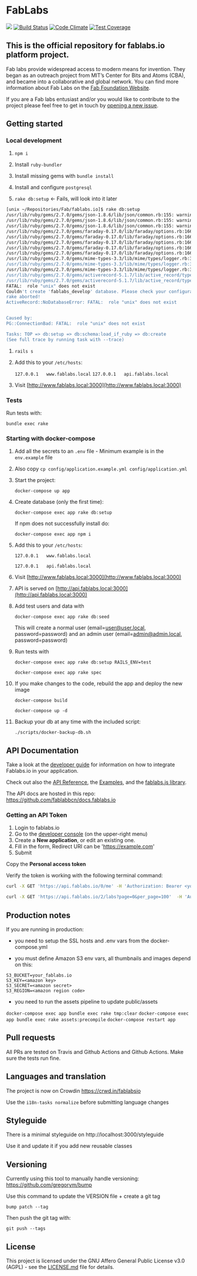 # FabLabs

![](https://github.com/fablabbcn/fablabs.io/workflows/Ruby/badge.svg)
[![Build Status](https://travis-ci.org/fablabbcn/fablabs.io.png)](https://travis-ci.org/fablabbcn/fablabs.io)
[![Code Climate](https://codeclimate.com/github/fablabbcn/fablabs.png)](https://codeclimate.com/github/fablabbcn/fablabs)
[![Test Coverage](https://codeclimate.com/github/fablabbcn/fablabs/badges/coverage.svg)](https://codeclimate.com/github/fablabbcn/fablabs/coverage)

## This is the official repository for fablabs.io platform project.

Fab labs provide widespread access to modern means for invention. They began as an outreach project from MIT’s Center for Bits and Atoms (CBA), and became into a collaborative and global network. You can find more information about Fab Labs on the [Fab Foundation Website](http://www.fabfoundation.org/).

If you are a Fab labs entusiast and/or you would like to contribute to the project please feel free to get in touch by [opening a new issue](https://github.com/fablabbcn/fablabs/issues/new).

## Getting started

### Local development

1. `npm i`

1. Install `ruby-bundler`

1. Install missing gems with `bundle install`

1. Install and configure `postgresql`

1. `rake db:setup` <- Fails, will look into it later

```bash
[unix ~/Repositories/Fab/fablabs.io]$ rake db:setup
/usr/lib/ruby/gems/2.7.0/gems/json-1.8.6/lib/json/common.rb:155: warning: Using the last argument as keyword parameters is deprecated
/usr/lib/ruby/gems/2.7.0/gems/json-1.8.6/lib/json/common.rb:155: warning: Using the last argument as keyword parameters is deprecated
/usr/lib/ruby/gems/2.7.0/gems/json-1.8.6/lib/json/common.rb:155: warning: Using the last argument as keyword parameters is deprecated
/usr/lib/ruby/gems/2.7.0/gems/faraday-0.17.0/lib/faraday/options.rb:166: warning: Capturing the given block using Proc.new is deprecated; use `&block` instead
/usr/lib/ruby/gems/2.7.0/gems/faraday-0.17.0/lib/faraday/options.rb:166: warning: Capturing the given block using Proc.new is deprecated; use `&block` instead
/usr/lib/ruby/gems/2.7.0/gems/faraday-0.17.0/lib/faraday/options.rb:166: warning: Capturing the given block using Proc.new is deprecated; use `&block` instead
/usr/lib/ruby/gems/2.7.0/gems/faraday-0.17.0/lib/faraday/options.rb:166: warning: Capturing the given block using Proc.new is deprecated; use `&block` instead
/usr/lib/ruby/gems/2.7.0/gems/faraday-0.17.0/lib/faraday/options.rb:166: warning: Capturing the given block using Proc.new is deprecated; use `&block` instead
/usr/lib/ruby/gems/2.7.0/gems/mime-types-3.3/lib/mime/types/logger.rb:30: warning: `_1' is reserved for numbered parameter; consider another name
/usr/lib/ruby/gems/2.7.0/gems/mime-types-3.3/lib/mime/types/logger.rb:30: warning: `_2' is reserved for numbered parameter; consider another name
/usr/lib/ruby/gems/2.7.0/gems/mime-types-3.3/lib/mime/types/logger.rb:30: warning: `_3' is reserved for numbered parameter; consider another name
/usr/lib/ruby/gems/2.7.0/gems/activerecord-5.1.7/lib/active_record/type.rb:25: warning: Using the last argument as keyword parameters is deprecated; maybe ** should be added to the call
/usr/lib/ruby/gems/2.7.0/gems/activerecord-5.1.7/lib/active_record/type/adapter_specific_registry.rb:7: warning: The called method `add_modifier' is defined here
FATAL:  role "unix" does not exist
Couldn't create 'fablabs_develop' database. Please check your configuration.
rake aborted!
ActiveRecord::NoDatabaseError: FATAL:  role "unix" does not exist


Caused by:
PG::ConnectionBad: FATAL:  role "unix" does not exist

Tasks: TOP => db:setup => db:schema:load_if_ruby => db:create
(See full trace by running task with --trace)
```

1. `rails s`

1. Add this to your `/etc/hosts`:

    `127.0.0.1   www.fablabs.local`
    `127.0.0.1   api.fablabs.local`

1. Visit [http://www.fablabs.local:3000](http://www.fablabs.local:3000)

### Tests

Run tests with:

`bundle exec rake`


### Starting with docker-compose

1. Add all the secrets to an `.env` file - Minimum example is in the `env.example` file

1. Also copy `cp config/application.example.yml config/application.yml`

1. Start the project:

   `docker-compose up app`

1. Create database (only the first time):

   `docker-compose exec app rake db:setup`

   If npm does not successfully install do:

   `docker-compose exec app npm i`

1. Add this to your `/etc/hosts`:

   `127.0.0.1   www.fablabs.local`

   `127.0.0.1   api.fablabs.local`


1. Visit [http://www.fablabs.local:3000](http://www.fablabs.local:3000)

1. API is served on [http://api.fablabs.local:3000](http://api.fablabs.local:3000)

1. Add test users and data with

    `docker-compose exec app rake db:seed`

    This will create a normal user (email=user@user.local, password=password) and an admin user
    (email=admin@admin.local, password=password)

1. Run tests with

   `docker-compose exec app rake db:setup RAILS_ENV=test`

   `docker-compose exec app rake spec`

1. If you make changes to the code, rebuild the app and deploy the new image

   `docker-compose build`

   `docker-compose up -d`

1. Backup your db at any time with the included script:

    ```
    ./scripts/docker-backup-db.sh
    ```

## API Documentation

Take a look at the [developer guide](https://docs.fablabs.io) for information on how to
integrate Fablabs.io in your application.

Check out also the [API Reference](https://docs.fablabs.io/swagger/index.html),
the [Examples](https://github.com/fablabbcn/examples.fablabs.io), and the [fablabs.js library](https://github.com/fablabbcn/fablabsjs).

The API docs are hosted in this repo: https://github.com/fablabbcn/docs.fablabs.io

### Getting an API Token

1. Login to fablabs.io
2. Go to the [developer console](https://fablabs.io/oauth/applications/) (on the upper-right menu)
3. Create a **New application**, or edit an existing one.
4. Fill in the form, Redirect URI can be 'https://example.com'
5. Submit

Copy the **Personal access token**

Verify the token is working with the following terminal command:

```bash
curl -X GET 'https://api.fablabs.io/0/me' -H 'Authorization: Bearer <your_personal_token>'
```

```bash
curl -X GET 'https://api.fablabs.io/2/labs?page=0&per_page=100'  -H 'Authorization: Bearer <your_personal_token>'
```

## Production notes

If you are running in production:

- you need to setup the SSL hosts and .env vars from the docker-compose.yml

- you must define Amazon S3 env vars, all thumbnails and images depend on this:

```
S3_BUCKET=your_fablabs.io
S3_KEY=<amazon key>
S3_SECRET=<amazon secret>
S3_REGION=<amazon region code>
```

- you need to run the assets pipeline to update public/assets

`docker-compose exec app bundle exec rake tmp:clear`
`docker-compose exec app bundle exec rake assets:precompile`
`docker-compose restart app`

## Pull requests

All PRs are tested on Travis and Github Actions and Github Actions. Make sure the tests run fine.

## Languages and translation

The project is now on Crowdin https://crwd.in/fablabsio

Use the `i18n-tasks normalize` before submitting language changes

## Styleguide

There is a minimal styleguide on http://localhost:3000/styleguide

Use it and update it if you add new reusable classes

## Versioning

Currently using this tool to manually handle versioning: https://github.com/gregorym/bump

Use this command to update the VERSION file + create a git tag

`bump patch --tag`

Then push the git tag with:

`git push --tags`

## License

This project is licensed under the GNU Affero General Public License v3.0 (AGPL) - see the [LICENSE.md](https://github.com/fablabbcn/fablabs.io/blob/master/LICENSE) file for details. </br>
